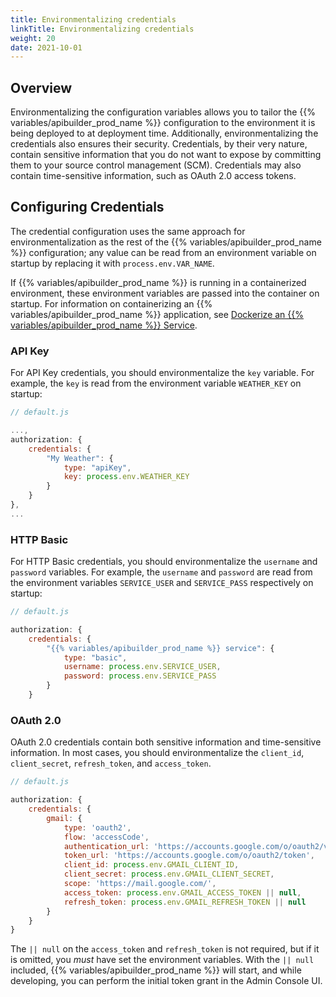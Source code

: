 ```yaml
---
title: Environmentalizing credentials
linkTitle: Environmentalizing credentials
weight: 20
date: 2021-10-01
---
```


## Overview

Environmentalizing the configuration variables allows you to tailor the {{% variables/apibuilder_prod_name %}} configuration to the environment it is being deployed to at deployment time. Additionally, environmentalizing the credentials also ensures their security. Credentials, by their very nature, contain sensitive information that you do not want to expose by committing them to your source control management (SCM). Credentials may also contain time-sensitive information, such as OAuth 2.0 access tokens.

## Configuring Credentials

The credential configuration uses the same approach for environmentalization as the rest of the {{% variables/apibuilder_prod_name %}} configuration; any value can be read from an environment variable on startup by replacing it with `process.env.VAR_NAME`.

If {{% variables/apibuilder_prod_name %}} is running in a containerized environment, these environment variables are passed into the container on startup. For information on containerizing an {{% variables/apibuilder_prod_name %}} application, see [Dockerize an {{% variables/apibuilder_prod_name %}} Service](/docs/how_to/dockerize_an_api_builder_service/).

### API Key

For API Key credentials, you should environmentalize the `key` variable. For example, the `key` is read from the environment variable `WEATHER_KEY` on startup:

```javascript
// default.js

...,
authorization: {
    credentials: {
        "My Weather": {
            type: "apiKey",
            key: process.env.WEATHER_KEY
        }
    }
},
...
```

### HTTP Basic

For HTTP Basic credentials, you should environmentalize the `username` and `password` variables. For example, the `username` and `password` are read from the environment variables `SERVICE_USER` and `SERVICE_PASS` respectively on startup:

```javascript
// default.js

authorization: {
    credentials: {
        "{{% variables/apibuilder_prod_name %}} service": {
            type: "basic",
            username: process.env.SERVICE_USER,
            password: process.env.SERVICE_PASS
        }
    }
```

### OAuth 2.0

OAuth 2.0 credentials contain both sensitive information and time-sensitive information. In most cases, you should environmentalize the `client_id`, `client_secret`, `refresh_token`, and `access_token`.

```javascript
// default.js

authorization: {
    credentials: {
        gmail: {
            type: 'oauth2',
            flow: 'accessCode',
            authentication_url: 'https://accounts.google.com/o/oauth2/v2/auth?access_type=offline&prompt=consent',
            token_url: 'https://accounts.google.com/o/oauth2/token',
            client_id: process.env.GMAIL_CLIENT_ID,
            client_secret: process.env.GMAIL_CLIENT_SECRET,
            scope: 'https://mail.google.com/',
            access_token: process.env.GMAIL_ACCESS_TOKEN || null,
            refresh_token: process.env.GMAIL_REFRESH_TOKEN || null
        }
    }
}
```

The `|| null` on the `access_token` and `refresh_token` is not required, but if it is omitted, you _must_ have set the environment variables. With the `|| null` included, {{% variables/apibuilder_prod_name %}} will start, and while developing, you can perform the initial token grant in the Admin Console UI.

